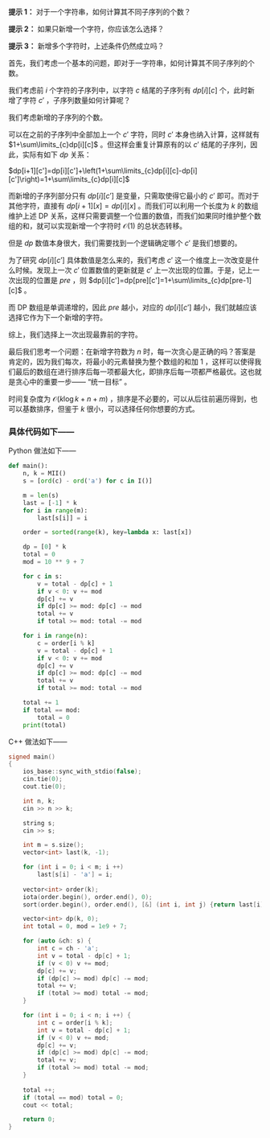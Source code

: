 **提示 1：** 对于一个字符串，如何计算其不同子序列的个数？

**提示 2：** 如果只新增一个字符，你应该怎么选择？

**提示 3：** 新增多个字符时，上述条件仍然成立吗？

首先，我们考虑一个基本的问题，即对于一字符串，如何计算其不同子序列的个数。

我们考虑前 $i$ 个字符的子序列中，以字符 $c$ 结尾的子序列有 $dp[i][c]$ 个，此时新增了字符 $c'$ ，子序列数量如何计算呢？

我们考虑新增的子序列的个数。

可以在之前的子序列中全部加上一个 $c'$ 字符，同时 $c'$ 本身也纳入计算，这样就有 $1+\sum\limits_{c}dp[i][c]$ 。但这样会重复计算原有的以 $c'$ 结尾的子序列，因此，实际有如下 $dp$ 关系：

$dp[i+1][c']=dp[i][c']+\left(1+\sum\limits_{c}dp[i][c]-dp[i][c']\right)=1+\sum\limits_{c}dp[i][c]$

而新增的子序列部分只有 $dp[i][c']$ 是变量，只需取使得它最小的 $c'$ 即可。而对于其他字符，直接有 $dp[i+1][x]=dp[i][x]$ 。而我们可以利用一个长度为 $k$ 的数组维护上述 DP 关系，这样只需要调整一个位置的数值，而我们如果同时维护整个数组的和，就可以实现新增一个字符时 $\mathcal{O}(1)$ 的总状态转移。

但是 $dp$ 数值本身很大，我们需要找到一个逻辑确定哪个 $c'$ 是我们想要的。

为了研究 $dp[i][c']$ 具体数值是怎么来的，我们考虑 $c'$ 这一个维度上一次改变是什么时候。发现上一次 $c'$ 位置数值的更新就是 $c'$ 上一次出现的位置。于是，记上一次出现的位置是 $pre$ ，则 $dp[i][c']=dp[pre][c']=1+\sum\limits_{c}dp[pre-1][c]$ 。

而 DP 数组是单调递增的，因此 $pre$ 越小，对应的 $dp[i][c']$ 越小，我们就越应该选择它作为下一个新增的字符。

综上，我们选择上一次出现最靠前的字符。

最后我们思考一个问题：在新增字符数为 $n$ 时，每一次贪心是正确的吗？答案是肯定的，因为我们每次，将最小的元素替换为整个数组的和加 $1$ ，这样可以使得我们最后的数组在进行排序后每一项都最大化，即排序后每一项都严格最优。这也就是贪心中的重要一步—— “统一目标” 。

时间复杂度为 $\mathcal{O}(k\log k+n+m)$ ，排序是不必要的，可以从后往前遍历得到，也可以基数排序，但鉴于 $k$ 很小，可以选择任何你想要的方式。

### 具体代码如下——

Python 做法如下——

```Python []
def main():
    n, k = MII()
    s = [ord(c) - ord('a') for c in I()]

    m = len(s)
    last = [-1] * k
    for i in range(m):
        last[s[i]] = i

    order = sorted(range(k), key=lambda x: last[x])

    dp = [0] * k
    total = 0
    mod = 10 ** 9 + 7

    for c in s:
        v = total - dp[c] + 1
        if v < 0: v += mod
        dp[c] += v
        if dp[c] >= mod: dp[c] -= mod
        total += v
        if total >= mod: total -= mod

    for i in range(n):
        c = order[i % k]
        v = total - dp[c] + 1
        if v < 0: v += mod
        dp[c] += v
        if dp[c] >= mod: dp[c] -= mod
        total += v
        if total >= mod: total -= mod

    total += 1
    if total == mod:
        total = 0
    print(total)
```

C++ 做法如下——

```cpp []
signed main()
{
    ios_base::sync_with_stdio(false);
    cin.tie(0);
    cout.tie(0);

    int n, k;
    cin >> n >> k;

    string s;
    cin >> s;

    int m = s.size();
    vector<int> last(k, -1);

    for (int i = 0; i < m; i ++)
        last[s[i] - 'a'] = i;
    
    vector<int> order(k);
    iota(order.begin(), order.end(), 0);
    sort(order.begin(), order.end(), [&] (int i, int j) {return last[i] < last[j];});

    vector<int> dp(k, 0);
    int total = 0, mod = 1e9 + 7;

    for (auto &ch: s) {
        int c = ch - 'a';
        int v = total - dp[c] + 1;
        if (v < 0) v += mod;
        dp[c] += v;
        if (dp[c] >= mod) dp[c] -= mod;
        total += v;
        if (total >= mod) total -= mod;
    }

    for (int i = 0; i < n; i ++) {
        int c = order[i % k];
        int v = total - dp[c] + 1;
        if (v < 0) v += mod;
        dp[c] += v;
        if (dp[c] >= mod) dp[c] -= mod;
        total += v;
        if (total >= mod) total -= mod;
    }
    
    total ++;
    if (total == mod) total = 0;
    cout << total;

    return 0;
}
``` 
